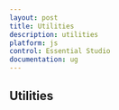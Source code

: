 ```yaml
---
layout: post
title: Utilities
description: utilities
platform: js
control: Essential Studio
documentation: ug
---
```


## Utilities

